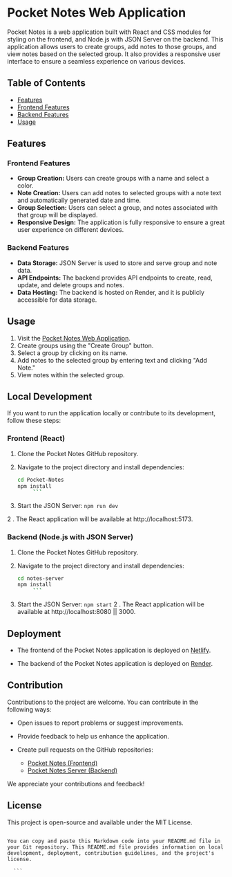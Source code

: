 # Pocket Notes Web Application

Pocket Notes is a web application built with React and CSS modules for styling on the frontend, and Node.js with JSON Server on the backend. This application allows users to create groups, add notes to those groups, and view notes based on the selected group. It also provides a responsive user interface to ensure a seamless experience on various devices.

## Table of Contents

- [Features](#features)
- [Frontend Features](#frontend-features)
- [Backend Features](#backend-features)
- [Usage](#usage)

## Features

### Frontend Features

- **Group Creation:** Users can create groups with a name and select a color.
- **Note Creation:** Users can add notes to selected groups with a note text and automatically generated date and time.
- **Group Selection:** Users can select a group, and notes associated with that group will be displayed.
- **Responsive Design:** The application is fully responsive to ensure a great user experience on different devices.

### Backend Features

- **Data Storage:** JSON Server is used to store and serve group and note data.
- **API Endpoints:** The backend provides API endpoints to create, read, update, and delete groups and notes.
- **Data Hosting:** The backend is hosted on Render, and it is publicly accessible for data storage.

## Usage

1. Visit the [Pocket Notes Web Application](https://earnest-melba-0950b8.netlify.app/).
2. Create groups using the "Create Group" button.
3. Select a group by clicking on its name.
4. Add notes to the selected group by entering text and clicking "Add Note."
5. View notes within the selected group.

## Local Development

If you want to run the application locally or contribute to its development, follow these steps:

### Frontend (React)

1. Clone the Pocket Notes GitHub repository.
2. Navigate to the project directory and install dependencies:

   ```sh
   cd Pocket-Notes
   npm install
        ```
1. Start the JSON Server:
    ```npm run dev```

2 . The React application will be available at http://localhost:5173.

### Backend (Node.js with JSON Server)

1. Clone the Pocket Notes GitHub repository.
2. Navigate to the project directory and install dependencies:

   ```sh
   cd notes-server
   npm install
        ```
1. Start the JSON Server:
    ```npm start```
2 . The React application will be available at http://localhost:8080 || 3000.

## Deployment

- The frontend of the Pocket Notes application is deployed on [Netlify](https://earnest-melba-0950b8.netlify.app/).

- The backend of the Pocket Notes application is deployed on [Render](https://notes-server-hg5p.onrender.com/).

## Contribution

Contributions to the project are welcome. You can contribute in the following ways:

- Open issues to report problems or suggest improvements.
- Provide feedback to help us enhance the application.
- Create pull requests on the GitHub repositories:

  - [Pocket Notes (Frontend)](https://github.com/Arvind78/Pocket-Notes)
  - [Pocket Notes Server (Backend)](https://github.com/Arvind78/notes-server)

We appreciate your contributions and feedback!

## License

This project is open-source and available under the MIT License.
  ```

You can copy and paste this Markdown code into your README.md file in your Git repository. This README.md file provides information on local development, deployment, contribution guidelines, and the project's license.

    ```

